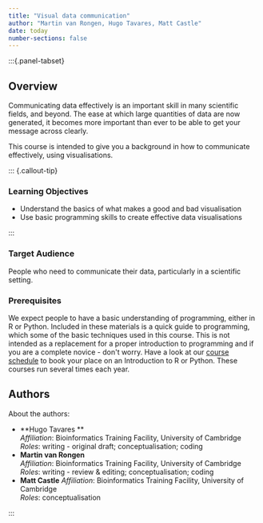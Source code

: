 ```yaml
---
title: "Visual data communication"
author: "Martin van Rongen, Hugo Tavares, Matt Castle"
date: today
number-sections: false
---
```


:::{.panel-tabset}

## Overview 

Communicating data effectively is an important skill in many scientific fields, and beyond. The ease at which large quantities of data are now generated, it becomes more important than ever to be able to get your message across clearly.

This course is intended to give you a background in how to communicate effectively, using visualisations.

::: {.callout-tip}
### Learning Objectives

- Understand the basics of what makes a good and bad visualisation
- Use basic programming skills to create effective data visualisations

:::


### Target Audience

People who need to communicate their data, particularly in a scientific setting.

### Prerequisites

We expect people to have a basic understanding of programming, either in R or Python. Included in these materials is a quick guide to programming, which some of the basic techniques used in this course. This is not intended as a replacement for a proper introduction to programming and if you are a complete novice - don't worry. Have a look at our [course schedule](https://www.training.cam.ac.uk/bioinformatics/Event-timetable) to book your place on an Introduction to R or Python. These courses run several times each year.

## Authors
<!-- 
The listing below shows an example of how you can give more details about yourself.
These examples include icons with links to GitHub and Orcid. 
-->

About the authors:

- **Hugo Tavares **
  <a href="https://orcid.org/0000-0001-9373-2726" target="_blank"><i class="fa-brands fa-orcid" style="color:#a6ce39"></i></a> 
  <a href="https://github.com/tavareshugo" target="_blank"><i class="fa-brands fa-github" style="color:#4078c0"></i></a>  
  _Affiliation_: Bioinformatics Training Facility, University of Cambridge  
  _Roles_: writing - original draft; conceptualisation; coding
- **Martin van Rongen**
  <a href="https://github.com/mvanrongen" target="_blank"><i class="fa-brands fa-github" style="color:#4078c0"></i></a>  
  _Affiliation_: Bioinformatics Training Facility, University of Cambridge  
  _Roles_: writing - review & editing; conceptualisation; coding
- **Matt Castle**
  _Affiliation_: Bioinformatics Training Facility, University of Cambridge  
  _Roles_: conceptualisation

<!--
## Citation

 We can do this at the end 

Please cite these materials if:

- You adapted or used any of them in your own teaching.
- These materials were useful for your research work. For example, you can cite us in the methods section of your paper: "We carried our analyses based on the recommendations in _TODO_.".

You can cite these materials as:

> TODO

Or in BibTeX format:

```
@Misc{,
  author = {},
  title = {},
  month = {},
  year = {},
  url = {},
  doi = {}
}
```
-->

:::
